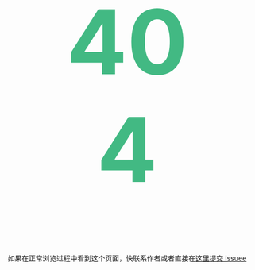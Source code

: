 <h1 style="margin: 100px !important;text-align:center;font-size:180px;color:#42b983;">404</h1>

<center>如果在正常浏览过程中看到这个页面，快联系作者或者直接在<a href='https://github.com/smarty-kiki/frame-pages/issues/new'>这里提交 issuee</a></center>
